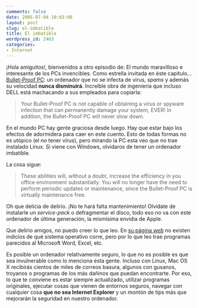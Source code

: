 ```yaml
---
comments: false
date: 2005-07-04 10:03:00
layout: post
slug: el-imbatible
title: El imbatible
wordpress_id: 2463
categories:
- Internet
---
```


¡Hola amiguitos!, bienvenidos a otro episodio de: El mundo maravilloso e interesante de los PCs invencibles. Como estrella invitada en éste capítulo… [Bullet-Proof PC](http://cgi.ebay.com/ws/eBayISAPI.dll?ViewItem&Item=5214260770&Category=80193): un ordenador que no se infecta de virus, _spams_ y además su velocidad **nunca disminuirá**. Increíble obra de ingeniería que incluso DELL está machacando a sus empleados para copiarla:





> Your Bullet-Proof PC is not capable of obtaining a virus or spyware infection that can permanently damage your system, EVER! In addition, the Bullet-Proof PC will never slow down.





En el mundo PC hay gente graciosa desde luego. Hay que estar bajo los efectos de adormidera para caer en este cuento. Esto de todas formas no es utópico (el _no_ tener vírus), pero mirando la PC esta veo que no trae instalado Linux. Si viene con Windows, olvidaros de tener un ordenador imbatible.





La cosa sigue:





> These abilities will, without a doubt, increase the efficiency in you office environment substantially. You will no longer have the need to perform periodic updates or maintenance, since the Bullet-Proof PC is virtually maintenance free.





Oh que delicia de delirio. ¡No te hará falta mantenimiento! Olvídate de instalarle un _service-pack_ o defragmentar el disco, todo eso no va con este ordenador de última generación, la mismísima envidia de Apple.





Que delirio amigos, no puedo creer lo que leo. En [su página _web_](http://www.bullet-proofpc.com) no existen indicios de qué sistema operativo corre, pero por lo que leo trae programas parecidos al Microsoft Word, Excel, etc.





Es posible un ordenador relativamente seguro, lo que no es posible es que sea invulnerable como lo menciona esta gente. Incluso con Linux, Mac OS X recibirás cientos de miles de correos basura, algunos con gusanos, troyanos o programas de los más dañinos que puedan encontrarte. Por eso, lo que te conviene es estar siempre actualizado, utilizar programas originales, ejecutar cosas que vienen de entornos seguros, navegar con cualquier cosa **que no sea Internet Explorer** y un montón de tips más que mejorarán la seguridad en nuestro ordenador.
